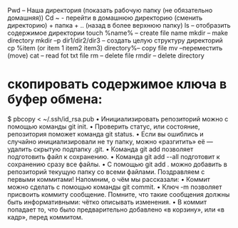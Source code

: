 Pwd – Наша директория (показать рабочую папку (не обязательно домашняя))
Cd ~ - перейти в домашнюю директорию (сменить директорию)
    + папка
    + .. (назад в более верхнюю папку)
ls – отобразить содержимое директории
touch %name% – create file name
mkdir – make directory
mkdir –p dir1/dir2/dir3 – создать целую структуру директорий  
cp %item (or item 1 item2 item3) directory%– copy file
mv –переместить (move)
cat – read fot txt file
rm – delete file
rmdir – delete directory 
# скопировать содержимое ключа в буфер обмена:
$ pbcopy < ~/.ssh/id_rsa.pub
•	Инициализировать репозиторий можно с помощью команды git init.
•	Проверить статус, или состояние, репозитория поможет команда git status.
•	Если вы ошиблись и случайно инициализировали не ту папку, можно «разгитить» её — удалить скрытую подпапку .git.
•	Команда git add позволяет подготовить файл к сохранению.
•	Команда git add --all подготовит к сохранению сразу все файлы.
•	С помощью git add . можно добавить в репозиторий текущую папку со всеми файлами.
Поздравляем с первыми коммитами! Напомним, о чём мы рассказали:
•	Коммит можно сделать с помощью команды git commit.
•	Ключ -m позволяет присвоить коммиту сообщение. Помните, что такие сообщения должны быть информативными: чётко описывать изменения.
•	В коммит попадает то, что было предварительно добавлено «в корзину», или «в кадр», перед коммитом.
